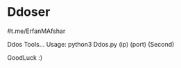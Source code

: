 # Ddoser
#t.me/ErfanMAfshar

Ddos Tools...
Usage: 
python3 Ddos.py (ip) (port) (Second)

GoodLuck :)
